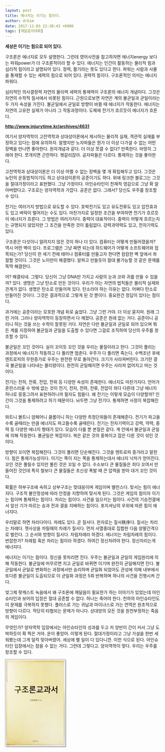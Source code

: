 ```yaml
---
layout: post
title: 에너지는 이기는 힘이다.
author: drkim
date: 2017-11-03 22:38:43 +0900
tags: [깨달음의대화]
---
```


**세상은 이기는 힘으로 되어 있다.**

  


구조론은 에너지로 모두 설명한다. 그런데 영어사전을 참고하자면 에너지energy 보다는 파워power가 더 구조론적이라 할 수 있다. 에너지는 인간이 활동하는 물리적 힘과 심리적 힘이라고 설명되어 있다. 정력, 활기라는 뜻도 있다고 한다. 파워는 사람과 사물을 통제할 수 있는 세력의 힘으로 되어 있다. 권력적 힘이다. 구조론적인 의미는 에너지 파워다. 

  


심리적인 의사결정력 자연의 물리력 세력의 통제력이 구조론의 에너지 개념이다. 그것은 자연의 수학적 질서에서 비롯된 힘이다. 근원으로보면 자연은 계의 불균일과 균일이라는 두 가지 속성을 가진다. 불균일에서 균일로 방향이 바뀔 때 에너지가 작동한다. 에너지는 자연의 고유한 실재가 아니라 그 작동과정이다. 도체에 전기가 흐르듯이 에너지가 흐른다. 

  


**http://www.injurytime.kr/archives/4631**

  


여기서 양자역학이 고전역학과 상대성이론에서 제시하는 물리적 실재, 객관적 실재를 부정하고 있다는 점에 유의하자. 말했지만 노자파들은 뭔가 더 이상 다가설 수 없는 어떤 장벽을 만나면 좋아한다. 원자개념과 같다. 더 이상 쪼갤 수 없다? 만족한다. 마땅히 그래야 한다. 쪼개지면 곤란하다. 헷갈리잖아. 공자파들은 다르다. 통제하는 것을 좋아한다.

  


고전역학과 상대성이론은 더 이상 어쩔 수 없는 장벽을 몇 개 확립해두고 있다. 그것은 뉴턴의 운동법칙이기도 하고 상대성이론의 공준이기도 하다. 위에 링크한 블로그는 그것을 절대가정이라고 표현했다. 그냥 가정이다. 아인슈타인이 천재적 영감으로 그냥 확 알아버렸다고. 구조로는 양자역학과 가깝다. 공준은 없다. 그래서? 당신도 우주를 창조할 수 있다.

  


전기는 여러가지 방법으로 유도할 수 있다. 호박전기도 있고 유도전류도 있고 압전효과도 있고 벼락이 떨어지는 수도 있다. 마찬가지로 일정한 조건을 부여하면 전기가 흐르듯이 에너지가 흐른다. 그 방법은 여러가지다. 중력이 대표적이다. 중력이 어떻게 흐르는지는 규명되지 않았지만 그 조건을 만족한 것이 틀림없다. 강력과약력도 있고, 전자기력도 있다.

  


구조론은 다섯이니 알려지지 않은 것이 하나 더 있다. 컴퓨터는 어떻게 만들어졌을까? 역시 어떤 벽이 있다. 프로그램은 그냥 짜면 되는데 하드웨어가 어떻게 소프트웨어와 접목되는가? 당신이 한 세기 전에 태어나 컴퓨터를 만들고자 한다면 캄캄한 벽 앞에서 좌절할 것이다. 그것은 노이만이 해결했다. 알파고 만들듯이 절대 불가능할 것 같은 문제를 뚝딱 해결한다.

  


어? 해결되네. 그렇다. 당신이 그냥 DNA만 가지고 사람의 눈과 코와 귀를 만들 수 있을까? 있다. 생명은 그냥 탄소로 만든 것이다. 우리가 아는 자연의 법칙들은 물리적 실재와 관계가 없다. 생명은 탄소로 만들어져 있다. 탄소라야 하는 이유는 없다. 어쩌다 탄소로 만들어진 것이다. 그것은 결과적으로 그렇게 된 것 뿐이다. 중요한건 정답이 있다는 점이다.

  


과거에는 공준이라는 모호한 개념 뒤로 숨었다. 그냥 그런 거야. 더 이상 묻지마. 원래 그런 거야. 그러나 양자역학이 등장하면서 다 깨졌다. 공준은 원래 없는 거다. 공준이니 공리니 하는 것을 쓰는 수학이 잘못된 거다. 자연은 다만 불균일과 균일로 되어 있으며 뭐든 계를 지정하여 불균일과 균일을 도출할 수 있다면 그걸로 조직하여 당신의 우주를 창조할 수 있다.

  


불균일은 꼬인 것이다. 실이 꼬이듯 꼬인 것을 우리는 물질이라고 한다. 그것이 풀리는 과정에서 에너지가 작동하고 다 풀리면 멈춘다. 우주가 다 풀리면 죽는다. 수백조년 후에 엔트로피의 무한증가로 우주는 완전한 무로 돌아간다. 크기가 사라져버린다. 크기란 결국 불균일을 나타내는 물리량이다. 완전히 균일해지면 우주는 사라져 없어지고 마는 것이다.

  


전기는 전하, 전류, 전압, 전위 등 다양한 속성이 존재한다. 에너지도 마찬가지다. 언어가 혼란스러울 수 밖에 없는 것이 전기, 전자, 전하, 전류, 전압이 죄다 다른데 그냥 에너지 하나로 뭉뚱그려서 표현하려니까 필자도 힘들다. 왜 전기는 이렇게 모습이 다양할까? 인간이 그것을 통제하려고 하기 때문이다. 놔두면 그냥 전기다. 통제하면 사정이 복잡해진다.

  


와트니 볼트니 암페어니 쿨롬이니 하는 다양한 측정단위들이 존재해준다. 전기가 파고들수록 골때리는 만큼 에너지도 파고들수록 골때린다. 전기는 전자기력이고 강력, 약력, 중력 등 다양한 에너지 형태가 있다. 모습이 다를 뿐 본질은 같다. 계 안에서 불균일과 균일에 의해 작동한다. 불균일은 복잡이다. 복은 같은 것의 중복이고 잡은 다른 것이 섞인 것이다.

  


방향이 꼬이면 복잡해진다. 그것이 풀리면 단순해진다. 그것을 엔트로피 증가라고 말한다. 힘은 통제가능성이다. 이기는 쪽이 지는 쪽을 통제하는데서 에너지 낙차가 얻어진다. 꼬인 것은 풀릴수 있지만 풀린 것은 꼬일 수 없다. 수소보다 큰 물질들은 죄다 꼬여서 만들어진 것인데 특히 철보다 큰 물질들은 초신성 폭발 때 큰 압력을 받아 대거 꼬인 것이다.

  


확률은 하부구조에 속하고 상부구조는 맞대응이며 게임이며 밸런스다. 맞서는 힘이 에너지다. 구조적 불안정성에 따라 안정을 지향하여 맞서게 된다. 그것은 게임의 힘이자 이기는 힘이며 통제하는 힘이다. 차리는 힘이다. 사건을 일으키는 힘이다. 사건의 기승전결에서 앞선 기가 따르는 승과 전과 결을 지배하는 힘이다. 포지셔닝의 우위에 따른 힘이 에너지다.

  


우리말로 하면 차리다이다. 차례도 있다. 곧 질서다. 한자로는 질서秩序다. 질서는 차리는 차례다. 젯사상을 차릴때의 차례가 질서다. 먼저 사열종대로 집합한 다음 양팔간격으로 벌린다. 그 순서와 방향이 질서다. 차림차례라 하겠다. 에너지는 차림차례의 힘이다. 번잡한가? 차례힘 혹은 차리는 힘이라 하겠다. 하여간 정신차려야 한다. 정신차리는게 에너지다.

  


에너지는 이기는 힘이다. 정신을 못차리면 진다. 우주는 불균일과 균일의 게임원리에 의해 작동한다. 불균일에 머무르면 지고 균일로 바뀌면 이기며 완전히 균일해지면 진다. 불균일에서 균일로 변화하는 과정에서만 승리하며 균일화 되었어도 관성에 의해 내부에서 또다른 불균일이 도출되므로 이 균일화 과정은 5회 반복하며 하나의 사건을 진행시켜 간다. 

  


엊그제 팟캐스트 녹음에서 왜 구조론에 깨달음이 필요한가 하는 이야기가 있었는데 아인슈타인과 보어의 입장은 절대 공존할 수 없다. 하나는 죽어야 한다. 천하의 아인슈타인도 이 문제를 극복하지 못했다. 플러스로 가는 귀납과 마이너스로 가는 연역은 원초적으로 방향이 다르다. 적당히 타협되는 문제가 아니다. 상대방의 모든 것을 원천부정하는 죽음의 게임이다.

  


무엇인가? 양자역학 입장에서는 아인슈타인의 성과를 두고 저 양반이 간이 커서 그냥 도박하듯이 확 찍은 거야. 운이 좋았어. 이렇게 된다. 절대가정이라고 그냥 가설을 한번 세워봤는데 그게 덜컥 맞아버렸어. 세상에 별 일이 다 있다니깐. 이런 식으로 된다. 아인슈타인 입장에서는 참을 수 없는 거다. 그런데 그렇다고. 양자역학이 맞다. 우리는 우주를 창조할 수 있다.

  



![](/files/attach/images/198/973/901/0.jpg)